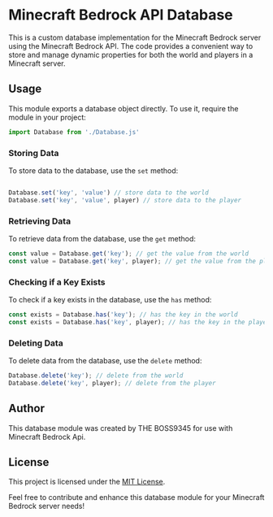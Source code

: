   # Minecraft Bedrock API Database
  
  This is a custom database implementation for the Minecraft Bedrock server using the Minecraft Bedrock API. The code provides a convenient way to store and manage dynamic properties for both the world and players in a Minecraft server.
  
  ## Usage
  
  This module exports a database object directly. To use it, require the module in your project:
  
  ```javascript
  import Database from './Database.js'
  ```
  
  ### Storing Data
   To store data to the database, use the `set` method:
   ```js

   Database.set('key', 'value') // store data to the world
   Database.set('key', 'value', player) // store data to the player 
  
  ```
  
  
  ### Retrieving Data
  
  To retrieve data from the database, use the `get` method:
  
  ```javascript
  const value = Database.get('key'); // get the value from the world
const value = Database.get('key', player); // get the value from the player

  ```
  
  ### Checking if a Key Exists
  
  To check if a key exists in the database, use the `has` method:
  
  ```javascript
  const exists = Database.has('key'); // has the key in the world 
  const exists = Database.has('key', player); // has the key in the player
  ```
  
  ### Deleting Data
  
  To delete data from the database, use the `delete` method:
  
  ```javascript
  Database.delete('key'); // delete from the world
  Database.delete('key', player); // delete from the player
  ```
  

  ## Author
  
  This database module was created by THE BOSS9345 for use with Minecraft Bedrock Api.
  
  ## License
  
  This project is licensed under the [MIT License](LICENSE.md).
  
  Feel free to contribute and enhance this database module for your Minecraft Bedrock server needs!
